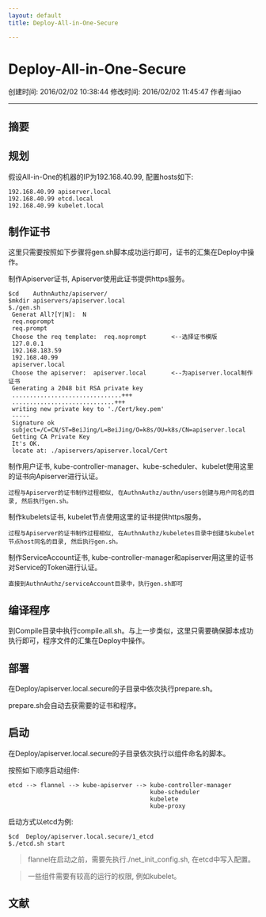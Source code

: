 ```yaml
---
layout: default
title: Deploy-All-in-One-Secure

---
```


# Deploy-All-in-One-Secure
创建时间: 2016/02/02 10:38:44  修改时间: 2016/02/02 11:45:47 作者:lijiao

----

## 摘要

## 规划

假设All-in-One的机器的IP为192.168.40.99, 配置hosts如下:

	192.168.40.99 apiserver.local
	192.168.40.99 etcd.local
	192.168.40.99 kubelet.local

## 制作证书

这里只需要按照如下步骤将gen.sh脚本成功运行即可，证书的汇集在Deploy中操作。

制作Apiserver证书, Apiserver使用此证书提供https服务。

	$cd    AuthnAuthz/apiserver/
	$mkdir apiservers/apiserver.local
	$./gen.sh
	 Generat All?[Y|N]:  N
	 req.noprompt
	 req.prompt
	 Choose the req template:  req.noprompt       <--选择证书模版
	 127.0.0.1
	 192.168.183.59
	 192.168.40.99
	 apiserver.local
	 Choose the apiserver:  apiserver.local       <--为apiserver.local制作证书
	 Generating a 2048 bit RSA private key
	 ...............................+++
	 .............................+++
	 writing new private key to './Cert/key.pem'
	 -----
	 Signature ok
	 subject=/C=CN/ST=BeiJing/L=BeiJing/O=k8s/OU=k8s/CN=apiserver.local
	 Getting CA Private Key
	 It's OK.
	 locate at: ./apiservers/apiserver.local/Cert 

制作用户证书, kube-controller-manager、kube-scheduler、kubelet使用这里的证书向Apiserver进行认证。

	过程与Apiserver的证书制作过程相似, 在AuthnAuthz/authn/users创建与用户同名的目录, 然后执行gen.sh。

制作kubelets证书, kubelet节点使用这里的证书提供https服务。

	过程与Apiserver的证书制作过程相似, 在AuthnAuthz/kubeletes目录中创建与kubelet节点host同名的目录, 然后执行gen.sh。

制作ServiceAccount证书, kube-controller-manager和apiserver用这里的证书对Service的Token进行认证。

	直接到AuthnAuthz/serviceAccount目录中，执行gen.sh即可

## 编译程序

到Compile目录中执行compile.all.sh。与上一步类似，这里只需要确保脚本成功执行即可，程序文件的汇集在Deploy中操作。

## 部署

在Deploy/apiserver.local.secure的子目录中依次执行prepare.sh。

prepare.sh会自动去获需要的证书和程序。

## 启动

在Deploy/apiserver.local.secure的子目录依次执行以组件命名的脚本。

按照如下顺序启动组件:

	etcd --> flannel --> kube-apiserver --> kube-controller-manager 
	                                        kube-scheduler
	                                        kubelete
	                                        kube-proxy

启动方式以etcd为例:

	$cd  Deploy/apiserver.local.secure/1_etcd
	$./etcd.sh start     

>flannel在启动之前，需要先执行./net_init_config.sh, 在etcd中写入配置。

>一些组件需要有较高的运行的权限, 例如kubelet。

## 文献
